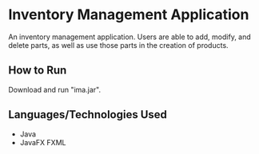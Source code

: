 # Inventory Management Application
An inventory management application. Users are able to add, modify, and delete parts, as well as use those parts in the creation of products.

## How to Run
Download and run "ima.jar".

## Languages/Technologies Used
- Java
- JavaFX FXML
